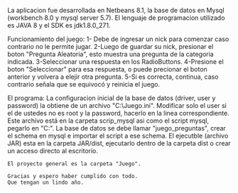 La aplicacion fue desarrollada en Netbeans 8.1, la base de datos en Mysql (workbench 8.0 y mysql server 5.7).
El lenguaje de programacion utilizado es JAVA 8 y el SDK es jdk1.8.0_271.


Funcionamiento del juego:
	 1- Debe de ingresar un nick para comenzar caso contrario no le permite jugar.
    2-Luego de guardar su nick, presionar el boton "Pregunta Aleatoria", esto muestra una pregunta de la categoria indicada.
    3-Seleccionar una respuesta en los RadioButtons.
    4-Presione el boton "Seleccionar" para esa respuesta, o puede precionar el boton anterior y volvera a elejir otra pregunta.
    5-Si es correcta, continua, caso contrario señala que se equivocó y reinicia el juego.
    
 El programa:
    La configuracion inicial de la base de datos (driver, user y password) la obtiene de un archivo "C:\\Juego.ini".
    Modificar solo el user si el de ustedes no es root y la password, hacerlo en la linea correspondiente.
    Este archivo está en la carpeta scrip_mysql asi como el script mysql, pegarlo en "C:".
    La base de datos se debe llamar "juego_preguntas", crear el schema en mysql e importar el script a ese schema.
 	El ejecutble (archivo JAR) esta en la carpeta JAR/dist, ejecutarlo dentro de la carpeta dist o crear un acceso directo al escritorio.
 	
 	El proyecto general es la carpeta "Juego". 

    Gracias y espero haber cumplido con todo.
    Que tengan un lindo año.
